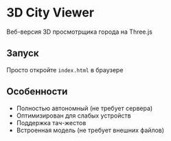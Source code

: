 # 3D City Viewer

Веб-версия 3D просмотрщика города на Three.js

## Запуск

Просто откройте `index.html` в браузере

## Особенности

- Полностью автономный (не требует сервера)
- Оптимизирован для слабых устройств
- Поддержка тач-жестов
- Встроенная модель (не требует внешних файлов)

